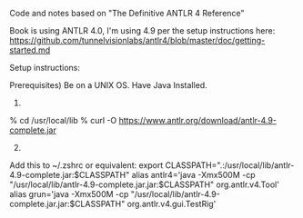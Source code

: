 Code and notes based on "The Definitive ANTLR 4 Reference"

Book is using ANTLR 4.0, I'm using 4.9 per the setup instructions here:
https://github.com/tunnelvisionlabs/antlr4/blob/master/doc/getting-started.md

Setup instructions:

Prerequisites)
Be on a UNIX OS. Have Java Installed.

1)
% cd /usr/local/lib
% curl -O https://www.antlr.org/download/antlr-4.9-complete.jar

2)
Add this to ~/.zshrc or equivalent:
export CLASSPATH=".:/usr/local/lib/antlr-4.9-complete.jar:$CLASSPATH"
alias antlr4='java -Xmx500M -cp "/usr/local/lib/antlr-4.9-complete.jar.jar:$CLASSPATH" org.antlr.v4.Tool'
alias grun='java -Xmx500M -cp "/usr/local/lib/antlr-4.9-complete.jar.jar:$CLASSPATH" org.antlr.v4.gui.TestRig'